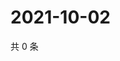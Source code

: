 # 2021-10-02

共 0 条

<!-- BEGIN WEIBO -->
<!-- 最后更新时间 Sat Oct 02 2021 18:14:49 GMT+0800 (China Standard Time) -->

<!-- END WEIBO -->
